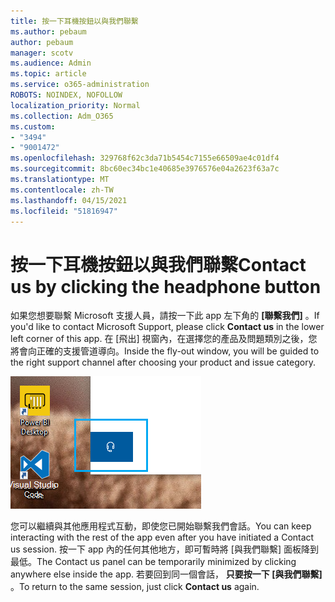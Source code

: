 ```yaml
---
title: 按一下耳機按鈕以與我們聯繫
ms.author: pebaum
author: pebaum
manager: scotv
ms.audience: Admin
ms.topic: article
ms.service: o365-administration
ROBOTS: NOINDEX, NOFOLLOW
localization_priority: Normal
ms.collection: Adm_O365
ms.custom:
- "3494"
- "9001472"
ms.openlocfilehash: 329768f62c3da71b5454c7155e66509ae4c01df4
ms.sourcegitcommit: 8bc60ec34bc1e40685e3976576e04a2623f63a7c
ms.translationtype: MT
ms.contentlocale: zh-TW
ms.lasthandoff: 04/15/2021
ms.locfileid: "51816947"
---
```

# <a name="contact-us-by-clicking-the-headphone-button"></a><span data-ttu-id="35d5b-102">按一下耳機按鈕以與我們聯繫</span><span class="sxs-lookup"><span data-stu-id="35d5b-102">Contact us by clicking the headphone button</span></span>

<span data-ttu-id="35d5b-103">如果您想要聯繫 Microsoft 支援人員，請按一下此 app 左下角的 **[聯繫我們]** 。</span><span class="sxs-lookup"><span data-stu-id="35d5b-103">If you'd like to contact Microsoft Support, please click **Contact us** in the lower left corner of this app.</span></span> <span data-ttu-id="35d5b-104">在 [飛出] 視窗內，在選擇您的產品及問題類別之後，您將會向正確的支援管道導向。</span><span class="sxs-lookup"><span data-stu-id="35d5b-104">Inside the fly-out window, you will be guided to the right support channel after choosing your product and issue category.</span></span>

![按一下耳機圖示，與我們聯繫。](media/contact-us-headphone-icon.png)

<span data-ttu-id="35d5b-106">您可以繼續與其他應用程式互動，即使您已開始聯繫我們會話。</span><span class="sxs-lookup"><span data-stu-id="35d5b-106">You can keep interacting with the rest of the app even after you have initiated a Contact us session.</span></span> <span data-ttu-id="35d5b-107">按一下 app 內的任何其他地方，即可暫時將 [與我們聯繫] 面板降到最低。</span><span class="sxs-lookup"><span data-stu-id="35d5b-107">The Contact us panel can be temporarily minimized by clicking anywhere else inside the app.</span></span> <span data-ttu-id="35d5b-108">若要回到同一個會話， **只要按一下 [與我們聯繫]** 。</span><span class="sxs-lookup"><span data-stu-id="35d5b-108">To return to the same session, just click **Contact us** again.</span></span>
